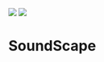 ![](https://img.shields.io/badge/EAGLE-Design-blue) ![](https://img.shields.io/badge/Approval-pending-red)
# SoundScape
